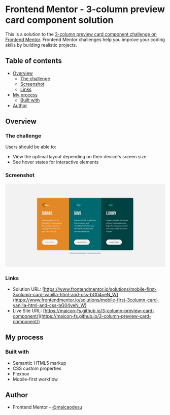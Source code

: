 # Frontend Mentor - 3-column preview card component solution

This is a solution to the [3-column preview card component challenge on Frontend Mentor](https://www.frontendmentor.io/challenges/3column-preview-card-component-pH92eAR2-). Frontend Mentor challenges help you improve your coding skills by building realistic projects. 

## Table of contents

- [Overview](#overview)
  - [The challenge](#the-challenge)
  - [Screenshot](#screenshot)
  - [Links](#links)
- [My process](#my-process)
  - [Built with](#built-with)
- [Author](#author)

## Overview

### The challenge

Users should be able to:

- View the optimal layout depending on their device's screen size
- See hover states for interactive elements

### Screenshot

![](./screenshot.png)

### Links

- Solution URL: [https://www.frontendmentor.io/solutions/mobile-first-3column-card-vanilla-html-and-css-bG04veN_W](https://www.frontendmentor.io/solutions/mobile-first-3column-card-vanilla-html-and-css-bG04veN_W)
- Live Site URL: [https://maicon-fs.github.io/3-column-preview-card-component/](https://maicon-fs.github.io/3-column-preview-card-component/)

## My process

### Built with

- Semantic HTML5 markup
- CSS custom properties
- Flexbox
- Mobile-first workflow

## Author

- Frontend Mentor - [@maicaodesu](https://www.frontendmentor.io/profile/maicaodesu)